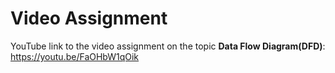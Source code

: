 # Video Assignment

YouTube link to the video assignment on the topic **Data Flow Diagram(DFD)**:  
https://youtu.be/FaOHbW1qOik
